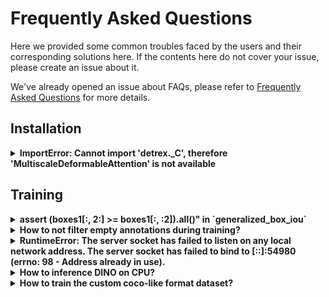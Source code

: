 # Frequently Asked Questions
Here we provided some common troubles faced by the users and their corresponding solutions here. If the contents here do not cover your issue, please create an issue about it.

We've already opened an issue about FAQs, please refer to [Frequently Asked Questions](https://github.com/IDEA-Research/detrex/issues/109) for more details.

## Installation

<details>
<summary> <b> ImportError: Cannot import 'detrex._C', therefore 'MultiscaleDeformableAttention' is not available </b> </summary>

detrex need **CUDA runtime** to build the `MultiScaleDeformableAttention` operator. In most cases, users do not need to specify this environment variable if you have installed cuda correctly. The default path of CUDA runtime is `usr/local/cuda`. If you find your `CUDA_HOME` is `None`.  You may solve it as follows:
- If you've already installed **CUDA runtime** in your environments, specify the environment variable (here we take cuda-11.3 as an example):
```bash
export CUDA_HOME=/path/to/cuda-11.3/
```
- If you do not find the CUDA runtime in your environments, consider install it following the [CUDA Toolkit Installation](https://developer.nvidia.com/cuda-toolkit) to install CUDA. Then specify the environment variable `CUDA_HOME`.
- After setting `CUDA_HOME`, rebuild detrex again by running `pip install -e .`

You can also refer to these issues for more details: [#98](https://github.com/IDEA-Research/detrex/issues/98), [#85](https://github.com/IDEA-Research/detrex/issues/85).
</details>

## Training

<details>
<summary> <b> assert (boxes1[:, 2:] >= boxes1[:, :2]).all()" in `generalized_box_iou` </b> </summary>

This means the model produces **illegal box predictions**. You may solute this issue as follows:
    1. Check the learning rate which should not be too large. The DETR-like models are usually trained using `AdamW` with `lr=1e-4`.
    2. Make sure that your model are **initilized correctly**. Please check the `init_weights()` function in models.

</details>

<details>
<summary> <b> How to not filter empty annotations during training?  </b> </summary>

There're few ways for you to **not filter empty annotations** during training.

1. modify configs in [configs/common/data/coco_detr.py](https://github.com/IDEA-Research/detrex/blob/5d866bd115b6e0e6a0eac253761855196615e5c4/configs/common/data/coco_detr.py#L17) as follows:
```python
dataloader.train = L(build_detection_train_loader)(
    dataset=L(get_detection_dataset_dicts)(names="coco_2017_train", filter_empty=False),
    ...,
)
```

1. modify configs in projects as [dino_r50_4scale_24ep.py](https://github.com/IDEA-Research/detrex/blob/5d866bd115b6e0e6a0eac253761855196615e5c4/projects/dino/configs/dino_r50_4scale_24ep.py#L48).

```python
# your config.py
dataloader = get_config("common/data/coco_detr.py").dataloader

# modify dataloader config
# not filter empty annotations during training
dataloader.train.dataset.filter_empty = False
```

3. modify your training scripts to override the config.
```python
cd detrex
python tools/train_net.py --config-file projects/dino/configs/path/to/config.py --num-gpus 8 dataloader.train.dataset.filter_empy=False
```

You can also refer to these issues for more details: [#issue78-comments](https://github.com/IDEA-Research/detrex/issues/78#issuecomment-1284054108)

</details>


<details>
<summary> <b> RuntimeError: The server socket has failed to listen on any local network address. The server socket has failed to bind to [::]:54980 (errno: 98 - Address already in use). </b> </summary>

This means that the process you started earlier did not exit correctly, there's two solutions:

1. kill the process you started before totally
2. change the running port by setting `--dist-url`

```bash
python tools/train_net.py \
    --config-file path/to/config.py \
    --num-gpus 8 \
    --dist-url tcp://127.0.0.1:12345 \
```

</details>

<details>
<summary> <b> How to inference DINO on CPU?</b> </summary>

Please refer to this PR [#157](https://github.com/IDEA-Research/detrex/issues/157)  for more details

</details>

<details>
<summary> <b> How to train the custom coco-like format dataset?</b> </summary>

Please refer to this PR [#186](https://github.com/IDEA-Research/detrex/issues/186)  for more details

</details>

<!-- <details>
<summary> <b> </b> </summary>



</details> -->